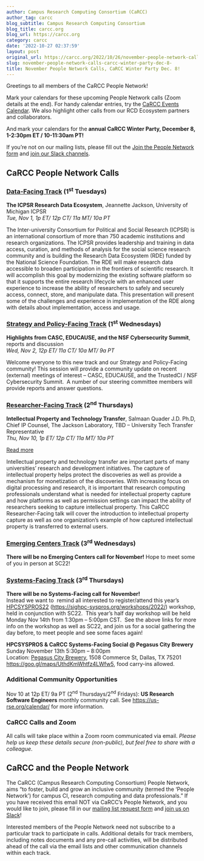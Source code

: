 ```yaml
---
author: Campus Research Computing Consortium (CaRCC)
author_tag: carcc
blog_subtitle: Campus Research Computing Consortium
blog_title: carcc.org
blog_url: https://carcc.org
category: carcc
date: '2022-10-27 02:37:59'
layout: post
original_url: https://carcc.org/2022/10/26/november-people-network-calls-carcc-winter-party-dec-8/
slug: november-people-network-calls-carcc-winter-party-dec-8-
title: November People Network Calls, CaRCC Winter Party Dec. 8!
---
```


<p>Greetings to all members of the CaRCC People Network!&nbsp;</p>




<p>Mark your calendars for these upcoming People Network calls (Zoom details at the end). For handy calendar entries, try the <a href="https://carcc.org/events/">CaRCC Events Calendar</a>. We also highlight other calls from our RCD Ecosystem partners and collaborators.</p>




<p>And<strong> </strong>mark your calendars for the<strong> annual CaRCC Winter Party, December 8, 1-2:30pm ET / 10-11:30am PT!</strong></p>




<p>If you&#8217;re not on our mailing lists, please fill out the <a href="http://bit.ly/join_carcc_people_network">Join the People Network form</a> and <a href="https://join.slack.com/t/carcc/shared_invite/zt-9lhv4cfm-wy7RpbNI7V9qLJcvtzq8hA">join our Slack channels</a>.</p>




<h2>CaRCC People Network Calls</h2>



<h3><a href="https://carcc.org/people-network/data-facing-track/"><strong>Data-Facing Track</strong></a><strong> </strong>(1<sup>st</sup> Tuesdays)</h3>



<p><strong>The ICPSR Research Data Ecosystem</strong>, Jeannette Jackson, University of Michigan ICPSR<br /><em>Tue, Nov 1, 1p ET/ 12p CT/ 11a MT/ 10a PT</em></p>




<p>The Inter-university Consortium for Political and Social Research (ICPSR) is an international consortium of more than 750 academic institutions and research organizations. The ICPSR provides leadership and training in data access, curation, and methods of analysis for the social science research community and is building the Research Data Ecosystem (RDE) funded by the National Science Foundation. The RDE will make research data accessible to broaden participation in the frontiers of scientific research. It will accomplish this goal by modernizing the existing software platform so that it supports the entire research lifecycle with an enhanced user experience to increase the ability of researchers to safely and securely access, connect, store, and manipulate data. This presentation will present some of the challenges and experience in implementation of the RDE along with details about implementation, access and usage.</p>




<h3><a href="https://carcc.org/people-network/strategy-and-policy-facing-track/"><strong>Strategy and Policy-Facing Track</strong></a><strong> </strong>(1<sup>st</sup> Wednesdays)</h3>



<p><strong>Highlights from CASC, EDUCAUSE, and the NSF Cybersecurity Summit</strong>, reports and discussion<br /><em>Wed, Nov 2, 12p ET/ 11a CT/ 10a MT/ 9a PT</em></p>




<p>Welcome everyone to this new track and our Strategy and Policy-Facing community! This session will provide a community update on recent (external) meetings of interest &#8211; CASC, EDUCAUSE, and the TrustedCI / NSF Cybersecurity Summit.&nbsp; A number of our steering committee members will provide reports and answer questions.</p>




<h3><a href="https://carcc.org/people-network/researcher-facing-track/"><strong>Researcher-Facing Track</strong></a><strong> </strong>(2<sup>nd</sup> Thursdays)</h3>



<p><strong>Intellectual Property and Technology Transfer</strong>, Salmaan Quader J.D. Ph.D, Chief IP Counsel, The Jackson Laboratory, TBD &#8211; University Tech Transfer Representative<br /><em>Thu, Nov 10, 1p ET/ 12p CT/ 11a MT/ 10a PT</em></p>



<a class="wp-block-read-more" href="https://carcc.org/2022/10/26/november-people-network-calls-carcc-winter-party-dec-8/" target="_self">Read more</a>


<p>Intellectual property and technology transfer are important parts of many universities’ research and development initiatives. The capture of intellectual property helps protect the discoveries as well as provide a mechanism for monetization of the discoveries. With increasing focus on digital processing and research, it is important that research computing professionals understand what is needed for intellectual property capture and how platforms as well as permission settings can impact the ability of researchers seeking to capture intellectual property. This CaRCC Researcher-Facing talk will cover the introduction to intellectual property capture as well as one organization’s example of how captured intellectual property is transferred to external users.</p>




<h3><a href="https://carcc.org/people-network/emerging-centers-track/"><strong>Emerging Centers Track</strong></a><strong> </strong>(3<sup>rd</sup> Wednesdays)</h3>



<p><strong>There will be no Emerging Centers call for November!</strong><em> </em>Hope to meet some of you in person at SC22!</p>




<h3><a href="https://carcc.org/people-network/systems-facing-track/"><strong>Systems-Facing Track</strong></a><strong> </strong>(3<sup>rd</sup> Thursdays)</h3>



<p><strong>There will be no Systems-Facing call for November!</strong><br />Instead we want to&nbsp; remind all interested to register/attend this year&#8217;s <a href="https://sighpc-syspros.org/workshops/2022/">HPCSYSPROS22</a> (<a href="https://sighpc-syspros.org/workshops/2022/">https://sighpc-syspros.org/workshops/2022/</a>) workshop, held in conjunction with SC22.&nbsp; This year&#8217;s half day workshop will be held Monday Nov 14th from 1:30pm &#8211; 5:00pm CST.&nbsp; See the above links for more info on the workshop as well as SC22, and join us for a social gathering the day before, to meet people and see some faces again!</p>




<p class="has-text-align-left"><strong>HPCSYSPROS &amp; CaRCC Systems-Facing Social @ Pegasus City Brewery<br /></strong>Sunday November 13th 5:30pm &#8211; 8:00pm<br />Location: <a href="https://www.pegasuscitybrewery.com/">Pegasus City Brewery</a>, 1508 Commerce St, Dallas, TX 75201<br /><a href="https://goo.gl/maps/UthdKmWhtfz4LWfw5">https://goo.gl/maps/UthdKmWhtfz4LWfw5</a>, food carry-ins allowed.</p>




<h3>Additional Community Opportunities</h3>



<p>Nov 10 at 12p ET/ 9a PT (2<sup>nd</sup> Thursdays/2<sup>nd</sup> Fridays): <strong>US Research Software Engineers</strong> monthly community call. See <a href="https://us-rse.org/calendar/">https://us-rse.org/calendar/</a> for more information.</p>




<h3>CaRCC Calls and Zoom</h3>



<p>All calls will take place within a Zoom room communicated via email. <em>Please help us keep these details secure (non-public), but feel free to share with a colleague</em>.</p>




<h2>CaRCC and the People Network&nbsp;</h2>



<p>The CaRCC (Campus Research Computing Consortium) People Network, aims &#8220;to foster, build and grow an inclusive community (termed the &#8216;People Network&#8217;) for campus CI, research computing and data professionals.&#8221; If you have received this email NOT via CaRCC’s People Network, and you would like to join, please fill in our <a href="http://bit.ly/join_carcc_people_network">mailing list request form</a> and <a href="https://join.slack.com/t/carcc/shared_invite/zt-9lhv4cfm-wy7RpbNI7V9qLJcvtzq8hA">join us on Slack</a>!</p>




<p>Interested members of the People Network need not subscribe to a particular track to participate in calls. Additional details for track members, including notes documents and any pre-call activities, will be distributed ahead of the call via the email lists and other communication channels within each track.</p>